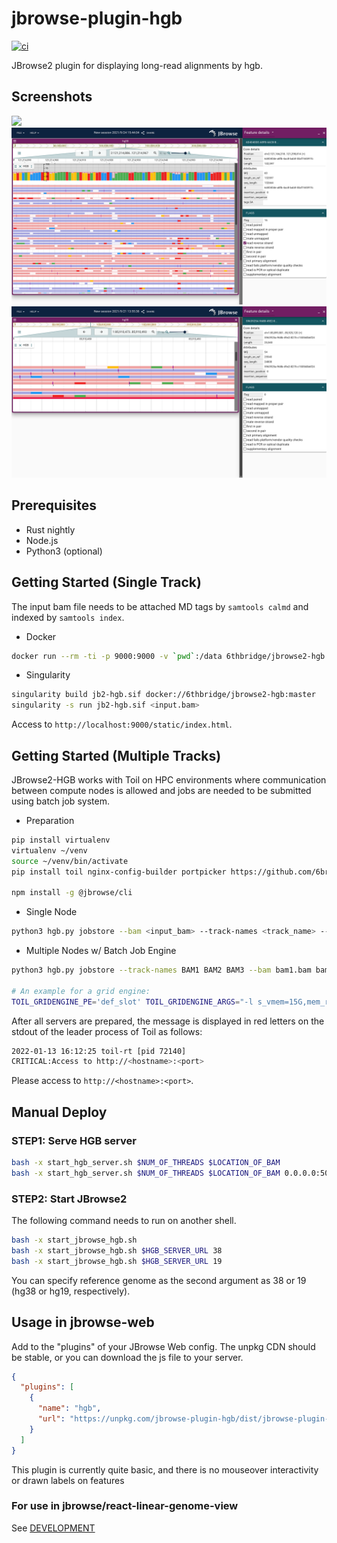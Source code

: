 # jbrowse-plugin-hgb

[![ci](https://github.com/6br/jbrowse-plugin-hgb/actions/workflows/ci.yml/badge.svg)](https://github.com/6br/jbrowse-plugin-hgb/actions/workflows/ci.yml)

JBrowse2 plugin for displaying long-read alignments by hgb.

## Screenshots

![](img/3.gif)
![](img/1.png)
![](img/2.png)

## Prerequisites

* Rust nightly
* Node.js
* Python3 (optional)

## Getting Started (Single Track)

The input bam file needs to be attached MD tags by `samtools calmd` and indexed by `samtools index`.

* Docker

```bash
docker run --rm -ti -p 9000:9000 -v `pwd`:/data 6thbridge/jbrowse2-hgb:master /data/<input.bam>
```

* Singularity

```bash
singularity build jb2-hgb.sif docker://6thbridge/jbrowse2-hgb:master
singularity -s run jb2-hgb.sif <input.bam>
```

Access to `http://localhost:9000/static/index.html`.

## Getting Started (Multiple Tracks)

JBrowse2-HGB works with Toil on HPC environments where communication between compute nodes is allowed and jobs are needed to be submitted using batch job system.

* Preparation

```bash
pip install virtualenv
virtualenv ~/venv
source ~/venv/bin/activate
pip install toil nginx-config-builder portpicker https://github.com/6br/toil_container

npm install -g @jbrowse/cli
```

* Single Node

```bash
python3 hgb.py jobstore --bam <input_bam> --track-names <track_name> --singularity docker://6thbridge/hgb:master
```

* Multiple Nodes w/ Batch Job Engine

```bash
python3 hgb.py jobstore --track-names BAM1 BAM2 BAM3 --bam bam1.bam bam2.bam bam3.bam --auth user:pass --singularity docker://6thbridge/hgb:master --disableCaching --batchSystem grid_engine --deadlockWait 200 --maxServiceJobs 10 --realTimeLogging

# An example for a grid engine:
TOIL_GRIDENGINE_PE='def_slot' TOIL_GRIDENGINE_ARGS="-l s_vmem=15G,mem_req=15G" python3 hgb2.py jobstore --track-names BAM1 BAM2 BAM3 --bam bam1.bam bam2.bam bam3.bam --auth user:pass --singularity docker://6thbridge/hgb:master --manualMemArgs --disableCaching --batchSystem grid_engine --deadlockWait 200 --maxServiceJobs 10 --realTimeLogging
```

After all servers are prepared, the message is displayed in red letters on the stdout of the leader process of Toil as follows:

```bash
2022-01-13 16:12:25 toil-rt [pid 72140]
CRITICAL:Access to http://<hostname>:<port>
```

Please access to `http://<hostname>:<port>`.

## Manual Deploy

### STEP1: Serve HGB server

```bash
bash -x start_hgb_server.sh $NUM_OF_THREADS $LOCATION_OF_BAM
bash -x start_hgb_server.sh $NUM_OF_THREADS $LOCATION_OF_BAM 0.0.0.0:5000
```

### STEP2: Start JBrowse2

The following command needs to run on another shell.

```bash
bash -x start_jbrowse_hgb.sh 
bash -x start_jbrowse_hgb.sh $HGB_SERVER_URL 38
bash -x start_jbrowse_hgb.sh $HGB_SERVER_URL 19
```

You can specify reference genome as the second argument as 38 or 19 (hg38 or hg19, respectively).

## Usage in jbrowse-web

Add to the "plugins" of your JBrowse Web config. The unpkg CDN should be stable, or you can download the js file to your server.

```json
{
  "plugins": [
    {
      "name": "hgb",
      "url": "https://unpkg.com/jbrowse-plugin-hgb/dist/jbrowse-plugin-hgb.umd.production.min.js"
    }
  ]
}
```

This plugin is currently quite basic, and there is no mouseover interactivity or drawn labels on features

### For use in jbrowse/react-linear-genome-view

See [DEVELOPMENT](DEVELOPMENT.md)
